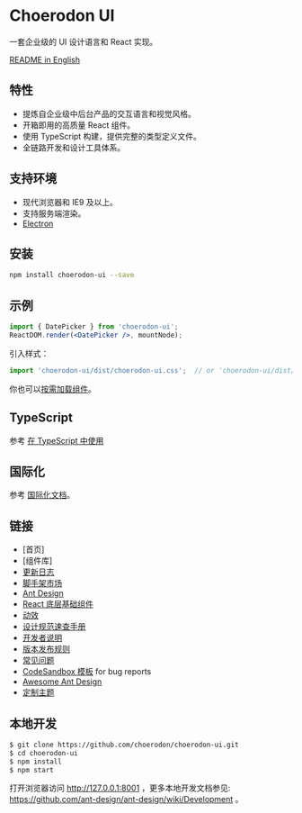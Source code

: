# Choerodon UI

一套企业级的 UI 设计语言和 React 实现。

[README in English](README.md)

## 特性

- 提炼自企业级中后台产品的交互语言和视觉风格。
- 开箱即用的高质量 React 组件。
- 使用 TypeScript 构建，提供完整的类型定义文件。
- 全链路开发和设计工具体系。

## 支持环境

* 现代浏览器和 IE9 及以上。
* 支持服务端渲染。
* [Electron](http://electron.atom.io/)

## 安装

```bash
npm install choerodon-ui --save
```

## 示例

```jsx
import { DatePicker } from 'choerodon-ui';
ReactDOM.render(<DatePicker />, mountNode);
```

引入样式：

```jsx
import 'choerodon-ui/dist/choerodon-ui.css';  // or 'choerodon-ui/dist/choerodon-ui.less'
```

你也可以[按需加载组件](http://ant-design.gitee.io/docs/react/getting-started-cn#按需加载)。

## TypeScript

参考 [在 TypeScript 中使用](http://ant-design.gitee.io/docs/react/use-in-typescript-cn)

## 国际化

参考 [国际化文档](http://ant-design.gitee.io/docs/react/i18n)。

## 链接

- [首页]
- [组件库]
- [更新日志](CHANGELOG.en-US.md)
- [脚手架市场](http://scaffold.ant.design)
- [Ant Design](http://ant-design.gitee.io)
- [React 底层基础组件](http://react-component.github.io/)
- [动效](https://motion.ant.design)
- [设计规范速查手册](https://github.com/ant-design/ant-design/wiki/Ant-Design-%E8%AE%BE%E8%AE%A1%E5%9F%BA%E7%A1%80%E7%AE%80%E7%89%88)
- [开发者说明](https://github.com/ant-design/ant-design/wiki/Development)
- [版本发布规则](https://github.com/ant-design/ant-design/wiki/%E8%BD%AE%E5%80%BC%E8%A7%84%E5%88%99%E5%92%8C%E7%89%88%E6%9C%AC%E5%8F%91%E5%B8%83%E6%B5%81%E7%A8%8B)
- [常见问题](https://github.com/ant-design/ant-design/wiki/FAQ)
- [CodeSandbox 模板](https://u.ant.design/codesandbox-repro) for bug reports
- [Awesome Ant Design](https://github.com/websemantics/awesome-ant-design)
- [定制主题](http://ant-design.gitee.io/docs/react/customize-theme-cn)

## 本地开发

```bash
$ git clone https://github.com/choerodon/choerodon-ui.git
$ cd choerodon-ui
$ npm install
$ npm start
```

打开浏览器访问 http://127.0.0.1:8001 ，更多本地开发文档参见: https://github.com/ant-design/ant-design/wiki/Development 。
